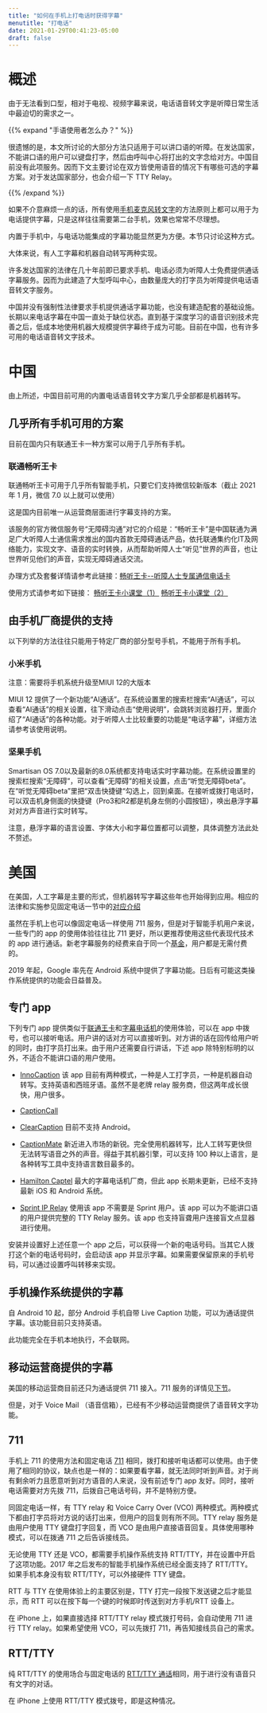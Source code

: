```yaml
---
title: "如何在手机上打电话时获得字幕"
menutitle: "打电话"
date: 2021-01-29T00:41:23-05:00
draft: false
---
```


# 概述

由于无法看到口型，相对于电视、视频字幕来说，电话语音转文字是听障日常生活中最迫切的需求之一。

{{% expand "手语使用者怎么办？" %}} 

很遗憾的是，本文所讨论的大部分方法只适用于可以讲口语的听障。在发达国家，不能讲口语的用户可以键盘打字，然后由呼叫中心将打出的文字念给对方。中国目前没有此项服务。因而下文主要讨论在双方皆使用语音的情况下有哪些可选的字幕方案。对于发达国家部分，也会介绍一下 TTY Relay。

{{% /expand %}}

如果不介意麻烦一点的话，所有使用[手机麦克风转文字](../mic)的方法原则上都可以用于为电话提供字幕，只是这样往往需要第二台手机，效果也常常不尽理想。

内置于手机中，与电话功能集成的字幕功能显然更为方便。本节只讨论这种方式。

大体来说，有人工字幕和机器自动转写两种实现。

许多发达国家的法律在几十年前即已要求手机、电话必须为听障人士免费提供通话字幕服务。因而为此建造了大型呼叫中心，由数量庞大的打字员为听障提供电话语音转文字服务。

中国并没有强制性法律要求手机提供通话字幕功能，也没有建造配套的基础设施。长期以来电话字幕在中国一直处于缺位状态。直到基于深度学习的语音识别技术完善之后，低成本地使用机器大规模提供字幕终于成为可能。目前在中国，也有许多可用的电话语音转文字技术。

# 中国

由上所述，中国目前可用的内置电话语音转文字方案几乎全部都是机器转写。

## 几乎所有手机可用的方案

目前在国内只有联通王卡一种方案可以用于几乎所有手机。

### 联通畅听王卡

联通畅听王卡可用于几乎所有智能手机，只要它们支持微信较新版本（截止 2021 年 1 月，微信 7.0 以上就可以使用）

这是国内目前唯一从运营商层面进行字幕支持的方案。

该服务的官方微信服务号“无障碍沟通”对它的介绍是：“畅听王卡”是中国联通为满足广大听障人士通信需求推出的国内首款无障碍通话产品，依托联通集约化IT及网络能力，实现文字、语音的实时转换，从而帮助听障人士“听见”世界的声音，也让世界听见他们的声音，实现无障碍通话交流。

办理方式及套餐详情请参考此链接：[畅听王卡--听障人士专属通信电话卡](https://mp.weixin.qq.com/s/ke69SEcMvevfqKEYWISkFA)

使用方式请参考如下链接：
[畅听王卡小课堂（1）](https://mp.weixin.qq.com/s/NFILTxej2IGoIF0mWk4GEg)
[畅听王卡小课堂（2）](https://mp.weixin.qq.com/s/x553p95Mf0xQc2SsWY9tMg)

## 由手机厂商提供的支持

以下列举的方法往往只能用于特定厂商的部分型号手机，不能用于所有手机。

### 小米手机

注意：需要将手机系统升级至MIUI 12的大版本

MIUI 12 提供了一个新功能“AI通话”。在系统设置里的搜索栏搜索“AI通话”，可以查看“AI通话”的相关设置，往下滑动点击“使用说明”，会跳转浏览器打开，里面介绍了“AI通话”的各种功能。对于听障人士比较重要的功能是“电话字幕”，详细方法请参考该使用说明。

### 坚果手机

Smartisan OS 7.0以及最新的8.0系统都支持电话实时字幕功能。在系统设置里的搜索栏搜索“无障碍”，可以查看“无障碍”的相关设置，点击“听觉无障碍beta”。在“听觉无障碍beta”里把“双击快捷键“勾选上，回到桌面。在接听或拨打电话时，可以双击机身侧面的快捷键（Pro3和R2都是机身左侧的小圆按钮），唤出悬浮字幕对对方声音进行实时转写。

注意，悬浮字幕的语言设置、字体大小和字幕位置都可以调整，具体调整方法此处不赘述。

# 美国

在美国，人工字幕是主要的形式，但机器转写字幕这些年也开始得到应用。相应的法律和实施参见固定电话一节中的[对应介绍](../../phone/#美国)

虽然在手机上也可以像固定电话一样使用 711 服务，但是对于智能手机用户来说，一些专门的 app 的使用体验往往比 711 更好，所以更推荐使用这些代表现代技术的 app 进行通话。新老字幕服务的经费来自于同一个[基金](../../phone/#美国)，用户都是无需付费的。

2019 年起，Google 率先在 Android 系统中提供了字幕功能。日后有可能这类操作系统提供的功能会日益普及。

## 专门 app

下列专门 app 提供类似于[联通王卡](#联通畅听王卡)和[字幕电话机](../../phone/#字幕电话)的使用体验，可以在 app 中拨号，也可以接听电话。用户讲的话对方可以直接听到。对方讲的话在回传给用户听的同时，由打字员打出来。由于用户还需要自行讲话，下述 app 除特别标明的以外，不适合不能讲口语的用户使用。

- [InnoCaption](https://innocaption.com/)  该 app 目前有两种模式，一种是人工打字员，一种是机器自动转写。支持英语和西班牙语。虽然不是老牌 relay 服务商，但这两年成长很快，用户很多。

- [CaptionCall](https://captioncall.com/mobile)

- [ClearCaption](https://clearcaptions.com/mobile-phone/) 
目前不支持 Android。

- [CaptionMate](https://www.captionmate.com/) 新近进入市场的新锐。完全使用机器转写，比人工转写更快但无法转写语音之外的声音。得益于其机器引擎，可以支持 100 种以上语言，是各种转写工具中支持语言数目最多的。

- [Hamilton Captel](https://hamiltoncaptel.com/mobile-apps-for-smartphones-and-tablets.html) 最大的字幕电话机厂商，但此 app 长期未更新，已经不支持最新 iOS 和 Android 系统。

- [Sprint IP Relay](https://www.sprintrelay.com/iprelay) 使用该 app 不需要是 Sprint 用户。该 app 可以为不能讲口语的用户提供完整的 TTY Relay 服务。该 app 也支持盲聋用户连接盲文点显器进行使用。

安装并设置好上述任意一个 app 之后，可以获得一个新的电话号码。当其它人拨打这个新的电话号码时，会启动该 app 并显示字幕。如果需要保留原来的手机号码，可以通过设置呼叫转移来实现。

## 手机操作系统提供的字幕

自 Android 10 起，部分 Android 手机自带 Live Caption 功能，可以为通话提供字幕。该功能目前只支持英语。

此功能完全在手机本地执行，不会联网。

## 移动运营商提供的字幕

美国的移动运营商目前还只为通话提供 711 接入。711 服务的详情见[下节](#711)。

但是，对于 Voice Mail （语音信箱），已经有不少移动运营商提供了语音转文字功能。

## 711

手机上 711 的使用方法和固定电话 [711](../../phone/#711) 相同，拨打和接听电话都可以使用。由于使用了相同的协议，缺点也是一样的：如果要看字幕，就无法同时听到声音。对于尚有剩余听力且愿意听到对方语音的人来说，没有前述专门 app 友好。同时，接听电话需要对方先拨 711，后拨自己电话号码，并不是特别方便。

同固定电话一样，有 TTY relay 和 Voice Carry Over (VCO) 两种模式。两种模式下都由打字员将对方说的话打出来，但用户的回复则有所不同。TTY relay 服务是由用户使用 TTY 键盘打字回复，而 VCO 是由用户直接语音回复。具体使用哪种模式，可以在拨通 711 之后告诉接线员。

无论使用 TTY 还是 VCO，都需要手机操作系统支持 RTT/TTY，并在设置中开启了这项功能。2017 年之后发布的智能手机操作系统已经全面支持了 RTT/TTY。如果手机本身没有软 RTT/TTY，可以外接硬件 TTY 键盘。

RTT 与 TTY 在使用体验上的主要区别是，TTY 打完一段按下发送键之后才能显示，而 RTT 可以在按下每一个键的时候即时传送到对方手机/RTT 设备上。

在 iPhone 上，如果直接选择 RTT/TTY relay 模式拨打号码，会自动使用 711 进行 TTY relay。如果希望使用 VCO，可以先拨打 711，再告知接线员自己的需求。

## RTT/TTY

纯 RTT/TTY 的使用场合与固定电话的 [RTT/TTY 通话](../../phone/#rtt-tty)相同，用于进行没有语音只有文字的对话。

在 iPhone 上使用 RTT/TTY 模式拨号，即是这种情况。
